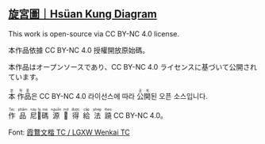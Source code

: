 ## [旋宮圖｜Hsüan Kung Diagram](https://yongzs1218.github.io/hsuan-kung)

This work is open-source via CC BY-NC 4.0 license.

本作品依據 CC BY-NC 4.0 授權開放原始碼。

本作品はオープンソースであり、CC BY-NC 4.0 ライセンスに基づいて公開されています。

<ruby>本<rt>본</rt></ruby> <ruby>作<rt>작</rt></ruby><ruby>品<rt>품</rt></ruby>은 CC BY-NC 4.0 라이선스에 따라 <ruby>公<rt>공</rt></ruby><ruby>開<rt>개</rt></ruby>된 오픈 소스입니다.

<ruby>作<rt>Tác</rt></ruby>&nbsp;&nbsp;<ruby>品<rt>phẩm</rt></ruby>&nbsp;&nbsp;<ruby>尼<rt>này</rt></ruby><ruby>𱺵<rt>là</rt></ruby><ruby>碼<rt>mã</rt></ruby>&nbsp;&nbsp;<ruby>源<rt>nguồn</rt></ruby>&nbsp;&nbsp;<ruby>𩦓<rt>mở</rt></ruby>&nbsp;&nbsp;<ruby>得<rt>được</rt></ruby>&nbsp;&nbsp;<ruby>給<rt>cấp</rt></ruby>&nbsp;&nbsp;<ruby>法<rt>phép</rt></ruby>&nbsp;&nbsp;<ruby>蹺<rt>theo</rt></ruby> CC BY-NC 4.0。

Font: [霞鶩文楷 TC / LGXW Wenkai TC](https://github.com/lxgw/LxgwWenkaiTC)